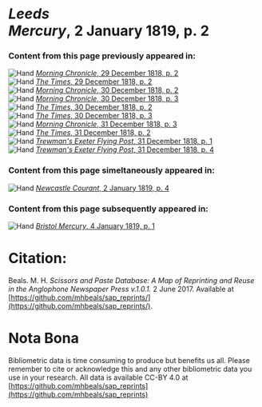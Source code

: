 # *Leeds Mercury*, 2 January 1819, p. 2  
  
### Content from this page previously appeared in:  
![Hand](http://scissorsandpaste.net/wp-content/uploads/2017/06/smallhandpointer.png) [*Morning Chronicle*, 29 December 1818, p. 2](https://mhbeals.github.io/sap_html/Morning-Chronicle/Morning-Chronicle-29-December-1818-p-2)  
![Hand](http://scissorsandpaste.net/wp-content/uploads/2017/06/smallhandpointer.png) [*The Times*, 29 December 1818, p. 2](https://mhbeals.github.io/sap_html/The-Times/The-Times-29-December-1818-p-2)  
![Hand](http://scissorsandpaste.net/wp-content/uploads/2017/06/smallhandpointer.png) [*Morning Chronicle*, 30 December 1818, p. 2](https://mhbeals.github.io/sap_html/Morning-Chronicle/Morning-Chronicle-30-December-1818-p-2)  
![Hand](http://scissorsandpaste.net/wp-content/uploads/2017/06/smallhandpointer.png) [*Morning Chronicle*, 30 December 1818, p. 3](https://mhbeals.github.io/sap_html/Morning-Chronicle/Morning-Chronicle-30-December-1818-p-3)  
![Hand](http://scissorsandpaste.net/wp-content/uploads/2017/06/smallhandpointer.png) [*The Times*, 30 December 1818, p. 2](https://mhbeals.github.io/sap_html/The-Times/The-Times-30-December-1818-p-2)  
![Hand](http://scissorsandpaste.net/wp-content/uploads/2017/06/smallhandpointer.png) [*The Times*, 30 December 1818, p. 3](https://mhbeals.github.io/sap_html/The-Times/The-Times-30-December-1818-p-3)  
![Hand](http://scissorsandpaste.net/wp-content/uploads/2017/06/smallhandpointer.png) [*Morning Chronicle*, 31 December 1818, p. 3](https://mhbeals.github.io/sap_html/Morning-Chronicle/Morning-Chronicle-31-December-1818-p-3)  
![Hand](http://scissorsandpaste.net/wp-content/uploads/2017/06/smallhandpointer.png) [*The Times*, 31 December 1818, p. 2](https://mhbeals.github.io/sap_html/The-Times/The-Times-31-December-1818-p-2)  
![Hand](http://scissorsandpaste.net/wp-content/uploads/2017/06/smallhandpointer.png) [*Trewman's Exeter Flying Post*, 31 December 1818, p. 1](https://mhbeals.github.io/sap_html/Trewman's-Exeter-Flying-Post/Trewman's-Exeter-Flying-Post-31-December-1818-p-1)  
![Hand](http://scissorsandpaste.net/wp-content/uploads/2017/06/smallhandpointer.png) [*Trewman's Exeter Flying Post*, 31 December 1818, p. 4](https://mhbeals.github.io/sap_html/Trewman's-Exeter-Flying-Post/Trewman's-Exeter-Flying-Post-31-December-1818-p-4)  
  
### Content from this page simeltaneously appeared in:  
![Hand](http://scissorsandpaste.net/wp-content/uploads/2017/06/smallhandpointer.png) [*Newcastle Courant*, 2 January 1819, p. 4](https://mhbeals.github.io/sap_html/Newcastle-Courant/Newcastle-Courant-2-January-1819-p-4)  
  
### Content from this page subsequently appeared in:  
![Hand](http://scissorsandpaste.net/wp-content/uploads/2017/06/smallhandpointer.png) [*Bristol Mercury*, 4 January 1819, p. 1](https://mhbeals.github.io/sap_html/Bristol-Mercury/Bristol-Mercury-4-January-1819-p-1)  


# Citation: 

Beals. M. H. *Scissors and Paste Database: A Map of Reprinting and Reuse in the Anglophone Newspaper Press v.1.0.1.* 2 June 2017. Available at [https://github.com/mhbeals/sap_reprints/](https://github.com/mhbeals/sap_reprints/). 

# Nota Bona

Bibliometric data is time consuming to produce but benefits us all. Please remember to cite or acknowledge this and any other bibliometric data you use in your research. All data is available CC-BY 4.0 at [https://github.com/mhbeals/sap_reprints](https://github.com/mhbeals/sap_reprints)